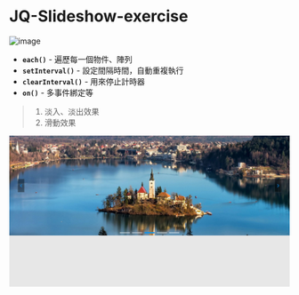 # JQ-Slideshow-exercise
![image](https://img.shields.io/badge/jQuery-exercise-brightgreen.svg)

- **`each()`** - 遍歷每一個物件、陣列
- **`setInterval()`** - 設定間隔時間，自動重複執行
- **`clearInterval()`** - 用來停止計時器
- **`on()`** - 多事件綁定等

> 01. 淡入、淡出效果
> 02. 滑動效果

![image](https://github.com/jedchang/JQ-Slideshow/blob/master/preview.jpg)
